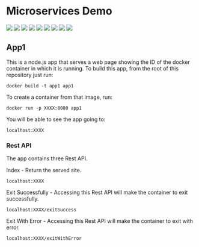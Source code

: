 # Microservices Demo

[![](https://img.shields.io/docker/pulls/jnonino/microservices-demo-nodejs)](https://hub.docker.com/r/jnonino/microservices-demo-nodejs/)
[![](hhttps://img.shields.io/docker/build/jnonino/microservices-demo-nodejs)](https://hub.docker.com/r/jnonino/microservices-demo-nodejs/)
[![](https://img.shields.io/docker/automated/jnonino/microservices-demo-nodejs)](https://hub.docker.com/r/jnonino/microservices-demo-nodejs/)
[![](https://img.shields.io/docker/stars/jnonino/microservices-demo-nodejs)](https://hub.docker.com/r/jnonino/microservices-demo-nodejs/)
[![](https://img.shields.io/github/license/cn-docker/microservices-demo-nodejs)](https://github.com/cn-docker/microservices-demo-nodejs)
[![](https://img.shields.io/github/issues/cn-docker/microservices-demo-nodejs)](https://github.com/cn-docker/microservices-demo-nodejs)
[![](https://img.shields.io/github/issues-closed/cn-docker/microservices-demo-nodejs)](https://github.com/cn-docker/microservices-demo-nodejs)
[![](https://img.shields.io/github/languages/code-size/cn-docker/microservices-demo-nodejs)](https://github.com/cn-docker/microservices-demo-nodejs)
[![](https://img.shields.io/github/repo-size/cn-docker/microservices-demo-nodejs)](https://github.com/cn-docker/microservices-demo-nodejs)

## App1

This is a node.js app that serves a web page showing the ID of the docker container in which it is running.
To build this app, from the root of this repository just run:  
  
    docker build -t app1 app1

To create a container from that image, run:  
  
    docker run -p XXXX:8080 app1

You will be able to see the app going to:
  
    localhost:XXXX

### Rest API

The app contains three Rest API.  

Index - Return the served site.  

    localhost:XXXX  
    
Exit Successfully - Accessing this Rest API will make the container to exit successfully.  

    localhost:XXXX/exitSuccess  
    
Exit With Error - Accessing this Rest API will make the container to exit with error.  

    localhost:XXXX/exitWithError      
